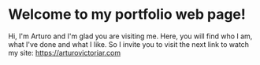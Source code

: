 # Welcome to my portfolio web page!

Hi, I'm Arturo and I'm glad you are visiting me. Here, you will find who I am, what I've done and what I like. So I invite you to visit the next link to watch my site: https://arturovictoriar.com